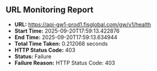 ## URL Monitoring Report

- **URL:** https://api-gw1-prod1.fisglobal.com/gw/v1/health
- **Start Time:** 2025-09-20T17:59:13.422876
- **End Time:** 2025-09-20T17:59:13.634944
- **Total Time Taken:** 0.212068 seconds
- **HTTP Status Code:** 403
- **Status:** Failure
- **Failure Reason:** HTTP Status Code: 403
